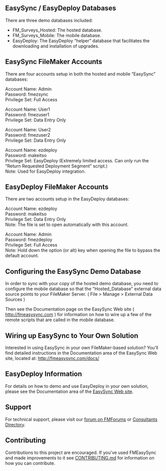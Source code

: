## EasySync / EasyDeploy Databases

There are three demo databases included:

- FM_Surveys_Hosted: The hosted database.
- FM_Surveys_Mobile: The mobile database.
- EasyDeploy: The EasyDeploy “helper” database that facilitates the downloading and installation of upgrades.



## EasySync FileMaker Accounts

There are four accounts setup in both the hosted and mobile “EasySync” databases:

Account Name: Admin  
Password: fmezsync  
Privilege Set: Full Access

Account Name: User1  
Password: fmezuser1  
Privilege Set: Data Entry Only

Account Name: User2  
Password: fmezuser2  
Privilege Set: Data Entry Only

Account Name: ezdeploy  
Password: makeitso  
Privilege Set: EasyDeploy (Extremely limited access. Can only run the “Return Requested Deployment Segment” script.)  
Note: Used for EasyDeploy integration.



## EasyDeploy FileMaker Accounts

There are two accounts setup in the EasyDeploy databases:

Account Name: ezdeploy  
Password: makeitso  
Privilege Set: Data Entry Only  
Note: The file is set to open automatically with this account.

Account Name: Admin  
Password: fmezdeploy  
Privilege Set: Full Access  
Note: Hold down the option (or alt) key when opening the file to bypass the default account.



## Configuring the EasySync Demo Database

In order to sync with your copy of the hosted demo database, you need to configure the mobile database so that the "Hosted_Database" external data source points to your FileMaker Server. ( File > Manage > External Data Sources )

Then see the Documentation page on the EasySync Web site ( http://fmeasysync.com ) for information on how to wire up a few of the remote scripts that are called in the mobile database.



## Wiring up EasySync to Your Own Solution

Interested in using EasySync in your own FileMaker-based solution? You’ll find detailed instructions in the Documentation area of the EasySync Web site, located at: http://fmeasysync.com/docs/



## EasyDeploy Information

For details on how to demo and use EasyDeploy in your own solution, please see the Documentation area of the [EasySync Web site](http://fmeasysync.com).



## Support

For technical support, please visit our [forum on FMForums](http://fmforums.com/forum/forum/194-fm-easysync/) or [Consultants Directory](http://timdietrich.me/fmeasyconsultants/).



## Contributing

Contributions to this project are encouraged. If you've used FMEasySync and made improvements to it see [CONTRIBUTING.md](CONTRIBUTING.md) for information on how you can contribute.